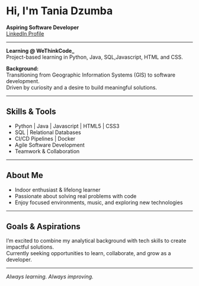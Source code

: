 #  Hi, I'm Tania Dzumba

**Aspiring Software Developer**  
[LinkedIn Profile](https://www.linkedin.com/in/tania-dzumba-a01729149/)

---

**Learning @ WeThinkCode_**  
Project-based learning in Python, Java, SQL,Javascript, HTML and CSS.

**Background:**  
Transitioning from Geographic Information Systems (GIS) to software development.  
Driven by curiosity and a desire to build meaningful solutions.

---

##  Skills & Tools

- Python | Java | Javascript | HTML5 | CSS3
- SQL | Relational Databases  
- CI/CD Pipelines | Docker  
- Agile Software Development  
- Teamwork & Collaboration

---

##  About Me

- Indoor enthusiast & lifelong learner  
- Passionate about solving real problems with code  
- Enjoy focused environments, music, and exploring new technologies

---

##  Goals & Aspirations

I’m excited to combine my analytical background with tech skills to create impactful solutions.  
Currently seeking opportunities to learn, collaborate, and grow as a developer.

---

_Always learning. Always improving._
